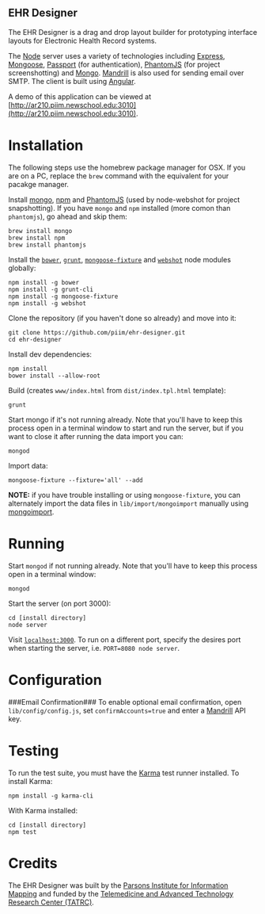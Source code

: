 EHR Designer
------------

The EHR Designer is a drag and drop layout builder for prototyping interface layouts for Electronic Health Record systems.

The [Node](http://nodejs.org/) server uses a variety of technologies including [Express](http://expressjs.com/), [Mongoose](http://mongoosejs.com), [Passport](http://passportjs.org/) (for authentication), [PhantomJS](http://phantomjs.org/) (for project screenshotting) and [Mongo](http://www.mongodb.org/). [Mandrill](https://www.mandrill.com/) is also used for sending email over SMTP. The client is built using [Angular](https://angularjs.org/).

A demo of this application can be viewed at [http://ar210.piim.newschool.edu:3010](http://ar210.piim.newschool.edu:3010).

Installation
============
The following steps use the homebrew package manager for OSX. If you are on a PC, replace the `brew` command with the equivalent for your pacakge manager.

Install [mongo](http://www.mongodb.org/), [npm](https://www.npmjs.org/) and [PhantomJS](http://phantomjs.org/) (used by node-webshot for project snapshotting). If you have `mongo` and `npm` installed (more comon than `phantomjs`), go ahead and skip them:
	
	brew install mongo
	brew install npm
	brew install phantomjs
	
Install the [`bower`](http://bower.io/), [`grunt`](http://gruntjs.com/), [`mongoose-fixture`](https://github.com/mgan59/mongoose-fixture) and [`webshot`](https://github.com/brenden/node-webshot) node modules globally:
	
	npm install -g bower
	npm install -g grunt-cli
	npm install -g mongoose-fixture
	npm install -g webshot

Clone the repository (if you haven't done so already) and move into it:

	git clone https://github.com/piim/ehr-designer.git
	cd ehr-designer

Install dev dependencies:

	npm install
	bower install --allow-root
	
Build (creates `www/index.html` from `dist/index.tpl.html` template):

	grunt

Start mongo if it's not running already. Note that you'll have to keep this process open in a terminal window to start and run the server, but if you want to close it after running the data import you can:

	mongod
	
Import data:

	mongoose-fixture --fixture='all' --add
	
**NOTE:** if you have trouble installing or using `mongoose-fixture`, you can alternately import the data files in `lib/import/mongoimport` manually using [mongoimport](http://docs.mongodb.org/v2.2/reference/mongoimport/).

Running
=======
Start `mongod` if not running already. Note that you'll have to keep this process open in a terminal window:

	mongod
	
Start the server (on port 3000):

	cd [install directory]
	node server
	
Visit [`localhost:3000`](http://localhost:3000). To run on a different port, specify the desires port when starting the server, i.e. `PORT=8080 node server`.

Configuration
=============
###Email Confirmation###
To enable optional email confirmation, open `lib/config/config.js`, set `confirmAccounts=true` and enter a [Mandrill](https://www.mandrill.com/) API key.

Testing
=======
To run the test suite, you must have the [Karma](http://karma-runner.github.io) test runner installed. To install Karma:

	npm install -g karma-cli
	
With Karma installed:

	cd [install directory]
	npm test

Credits
=======
The EHR Designer was built by the [Parsons Institute for Information Mapping](http://piim.newschool.edu) and funded by the [Telemedicine and Advanced Technology Research Center (TATRC)](http://www.tatrc.org/).